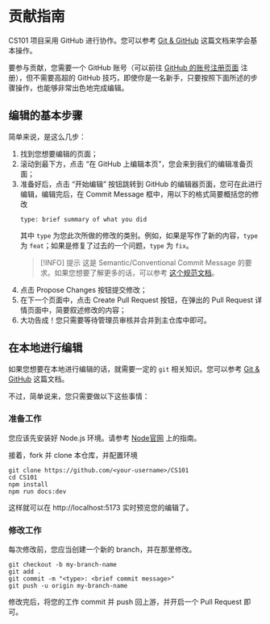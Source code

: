 # 贡献指南
CS101 项目采用 GitHub 进行协作。您可以参考 [Git & GitHub](../tools/git-and-github.md) 这篇文档来学会基本操作。

要参与贡献，您需要一个 GitHub 账号（可以前往 [GitHub 的账号注册页面](https://github.com/signup) 注册），但不需要高超的 GitHub 技巧，即使你是一名新手，只要按照下面所述的步骤操作，也能够非常出色地完成编辑。

## 编辑的基本步骤
简单来说，是这么几步：

1. 找到您想要编辑的页面；
2. 滚动到最下方，点击 “在 GitHub 上编辑本页”，您会来到我们的编辑准备页面；
3. 准备好后，点击 “开始编辑” 按钮跳转到 GitHub 的编辑器页面，您可在此进行编辑，编辑完后，在 Commit Message 框中，用以下的格式简要概括您的修改
    ```
    type: brief summary of what you did
    ```
    其中 `type` 为您此次所做的修改的类别。例如，如果是写作了新的内容，`type` 为 `feat`；如果是修复了过去的一个问题，`type` 为 `fix`。
    >[!INFO] 提示
    > 这是 Semantic/Conventional Commit Message 的要求。如果您想要了解更多的话，可以参考 [这个规范文档](https://www.conventionalcommits.org/en/v1.0.0/)。
4. 点击 Propose Changes 按钮提交修改；
5. 在下一个页面中，点击 Create Pull Request 按钮，在弹出的 Pull Request 详情页面中，简要叙述修改的内容；
6. 大功告成！您只需要等待管理员审核并合并到主仓库中即可。

## 在本地进行编辑
如果您想要在本地进行编辑的话，就需要一定的 `git` 相关知识。您可以参考 [Git & GitHub](../tools/git-and-github.md) 这篇文档。

不过，简单说来，您只需要做以下这些事情：

### 准备工作
您应该先安装好 Node.js 环境。请参考 [Node官网](https://nodejs.org) 上的指南。

接着，fork 并 clone 本仓库，并配置环境
```shell
git clone https://github.com/<your-username>/CS101
cd CS101
npm install
npm run docs:dev
```

这样就可以在 http://localhost:5173 实时预览您的编辑了。

### 修改工作
每次修改前，您应当创建一个新的 branch，并在那里修改。

```shell
git checkout -b my-branch-name
git add .
git commit -m "<type>: <brief commit message>"
git push -u origin my-branch-name
```

修改完后，将您的工作 commit 并 push 回上游，并开启一个 Pull Request 即可。